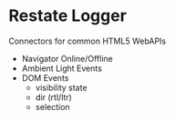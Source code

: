 # Restate Logger

Connectors for common HTML5 WebAPIs

- Navigator Online/Offline
- Ambient Light Events
- DOM Events
  - visibility state
  - dir (rtl/ltr)
  - selection

